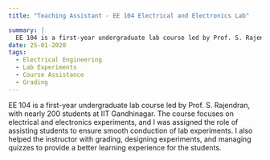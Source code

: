 ```yaml
---
title: "Teaching Assistant - EE 104 Electrical and Electronics Lab"

summary: |
  EE 104 is a first-year undergraduate lab course led by Prof. S. Rajendran, with nearly 200 students at IIT Gandhinagar. The course focuses on electrical and electronics experiments, and I was assigned the role of assisting students to ensure smooth conduction of lab experiments. I also helped the instructor with grading, designing experiments, and managing quizzes to provide a better learning experience for the students.
date: 25-01-2020
tags:
  - Electrical Engineering
  - Lab Experiments
  - Course Assistance
  - Grading
---
```


EE 104 is a first-year undergraduate lab course led by Prof. S. Rajendran, with nearly 200 students at IIT Gandhinagar. The course focuses on electrical and electronics experiments, and I was assigned the role of assisting students to ensure smooth conduction of lab experiments. I also helped the instructor with grading, designing experiments, and managing quizzes to provide a better learning experience for the students.
